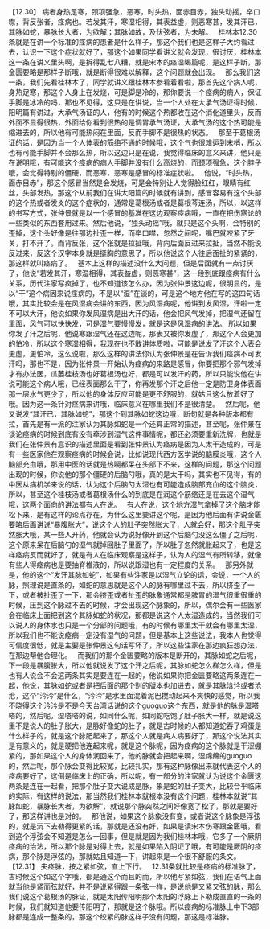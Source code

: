 【12.30】  病者身热足寒，颈项强急，恶寒，时头热，面赤目赤，独头动摇，卒口噤，背反张者，痉病也。若发其汗，寒湿相得，其表益虚，则恶寒甚，发其汗已，其脉如蛇，暴脉长大者，为欲解；其脉如故，及伏弦者，为未解。
 
桂林本12.30条就是在讲一个标准的痉病的患者是什么样子，那这个我们也是这样子大约看过去，认识一下这个症状就好了，那这个如果同学看讲义就会发现，很讨厌，桂林本这一条在讲义里头啊，是拆得乱七八糟，就是宋本的痉湿暍篇呢，是这样子断，那金匮要略是那样子断哦，就是断得很难以解释，这个问题就会出现。
 
那么我们这一条，我们先看桂林本了，同学就讲义跟桂林本参看着看啦，那首先这个病人呢，身热足寒，那这个人身上在发烧，可是脚是冷的，那你要说一个痉病的病人，保证手脚是冰冷的吗，那也不见得，这只是在讲说，当一个人处在大承气汤证得时候，阳明篇有讲过，大承气汤证的人，他有的时候这个热都收在这个消化道里头，反而外面不显得很热，外面给你看到很热的是调胃承气汤证，大承气汤的这个热可能是缩进去的，所以他有可能热闷在里面，反而手脚不是很热的状态。
 
那至于葛根汤证的话，是因为当一个人体表的筋络不通的时候哦，这个气也很难运到末梢，所以也有可能手脚并不会那么热，所以这边只是在说，我觉得临床的意义来讲，他只是在说明哦，有可能这个痉病的病人手脚并没有什么高烧的，而颈项强急，这个脖子哦，会觉得特别的僵硬，而恶寒，恶寒是感冒的标准症状啦。
 
他说，“时头热，面赤目赤”，那这个感冒当然是会发烧，可是会特别让人觉得脸红红，眼睛有红丝，头部发热，那这个从前我们在讲太阳篇的时候就有讲到，感冒容易有这个头部的这个热或者发炎的这个症状的，通常是葛根汤或者是葛根芩连汤，所以，以这样的书写方式，张仲景就是以一个感冒的基准在这边观察痉病哦，一直在把伤寒论的一些类似的东西套用过来。然后他说，“独头动摇”哦，就只是这个头啊，会特别的歪掉，这个头好像是往那边扯歪一样，而卒口噤，忽然之间呢，嘴巴就咬紧了牙关，打不开了。而背反张，这个张就是拉扯哦，背向后面反过来拉扯，当然不能说反过来，反这个汉字本身就是挺胸的意思了，所以他说这个人往后面扯的紧紧的，那这样就叫痉病了。
 
基本上这样的描述没什么大问题，但是后面就有一点讨厌了，他说“若发其汗，寒湿相得，其表益虚，则恶寒甚”，这一段到底跟痉病有什么关系，历代注家写疯掉了，也不知道该怎么办，因为张仲景这边呢，很明显的，是以“干”这个病因来说痉病的，不是以“湿”在谈的，可是这个地方他在写的这四句话哦，其实比较会是在风湿病会讲的东西，因为风湿病呢，他讲到发风湿，汗啦一定不可以大汗，他说如果你发风湿病是出大汗的话，他会把风气发掉，把湿气还留在里面，风气可以快快发，可是湿气要慢慢发，就是这是风湿病的讲法。
所以如果你发了汗之后呢，他说寒跟湿气还在这边呢，那表又被你发虚了，那这个人会更加的怕冷，所以这个寒湿相得，我现在也不敢讲体质啦，可能是说发了汗这个人表会更虚，更怕冷，这么说啦，那么这样的讲法你认为张仲景是在告诉我们痉病不可发汗吗，那也不是，因为张仲景一开始认为痉病的来路是感冒，你要把那个邪气发掉才有办法医，瓜蒌桂枝汤也好葛根汤也好，都是可以发汗的药，所以只能说他在讲说可能这个病人哦，已经表面那么干了，你再发那个汗之后他一定是防卫身体表面那一层水气更少了，所以他的身体反应可能是更不舒服的，就姑且这么放着好了哦。因为这一条针对痉病来讲哦，临床意义在哪里我们不是很清楚。
 
然后呢，他又说发“其汗已，其脉如蛇”，那这个到其脉如蛇这边哦，断句就是各种版本都有拉，首先是有一派的注家认为其脉如蛇是一个还算正常的描述，甚至呢，张仲景在谈论痉病的时候到底有没有牵涉到湿气这件事情呢，都还必须要重新洗牌，也就是我们在张仲景有意识的描述里面是看到张仲景认为痉病是因为人太干造成的，可是有一些医家他在观察痉病的时候会说，比如说现代西方医学说的脑膜炎哦，这个人脑部充血哦，那用中医的话就是热啊都呆在头部下不来，这样的问题，那这个问题出现的时候，你说他的那个僵硬的后脑勺哦，真的是太干吗，其实也不见得，有的中医从病机学来说的话，认为这个后脑勺太湿也有可能造成脑部充血的这个脑炎，所以，甚至这个桂枝汤或者葛根汤什么的到底是在润这个筋络还是在去这个湿气哦，这两个面向的讲法都有人在说。
 
有人在说，这个地方湿气拿掉了这个脑才能松下来，是有这样的论点存在，为什么这里要讲这个呢，是因为他后面有讲说金匮要略后面讲说“暴腹胀大”，说这个人的肚子突然胀大了，人就会好，那这个肚子突然胀大哦，某一些人开药，他就会认为说好像开到这个后脑勺没这么僵了之后呢，这个原来呆在后脑勺的湿气就掉回肚子里面了，所以肚子忽然就胀起来了，也是这样痉病反而就好了，就是有人在临床观察是这样子，认为人的湿气有所转移，就像有些人得痉病也是要抽脊椎液的，所以说跟湿也有一定程度的关系。
 
那另外就是，他的这个“发汗其脉如蛇”，如果有些注家是以湿气立论的话，会说，一个人的脉，照理说是直条的，如蛇的意思就是这个人的脉有哪里过不去，所以挤歪了一下，或者被扯歪了一下，那会挤歪或者扯歪的脉象通常都是脾胃的湿气很重很重的时候，压到这个脉过不去的时候，才会出现这个脉象的，所以，偶尔会有一些医家会在临床上面把到这个其脉如蛇的状况，那都是说这个人太湿造成的，当然我们可以说人的身体水也只是一个分部的问题哦，有的时候有哪里太干就会有哪里太湿，所以我们也不能说痉病一定没有湿气的问题，但是基本上这些说法，我本人也觉得可信度很低，就是主要是张仲景这句话写坏了，所以这些注家在那边疯狂想办法，在那边帮他合理化。
 
而我们的那个金匮要略的版本是断开的，其脉如蛇之后呢，下一段是暴腹胀大，所以他就说发了这个汗之后呢，其脉如蛇怎么样怎么样，但是也有人说会不会这两条其实是要连在一起的，他说如果你把金匮要略这两条连在一起，他说，其脉如蛇或者是把后面的那个别的版本也加进去，就是其脉浛汵或者沧沧，这个“汵汵”是什么，“汵汵”是水里面混着泥巴搅动起来不爽快的感觉，所以我不晓得这个汵汵是不是今天台湾话说的这个guoguo这个东西，就是他的脉是湿嗒嗒的，然后呢，湿嗒嗒的说，如同什么呢，如同蛇吃饱了肚子胀大一样，就是说这里不是说人的肚子胀大，是脉好像蛇的肚子，就是古时候的人都知道蛇吞了鸡蛋是什么样子的，就是这个脉肥起来了，那这个人就是病人病要好了，那这个说法其实是有意义的，就是硬把他连起来呢，就是这个脉呢，因为痉病的这个脉就是干涩绷紧的，那如果这个人的身体润回来了，他的脉就会把起来啊，湿绵绵的guoguo的，然后呢，那个脉会变得比较宽，比较扎实，那有这种脉像出来就代表这个人的痉病要好了，这倒是临床上的正确，所以呢，有一部分的注家就认为说这个金匮这两条是连在一起看，把那个肚子变大说成是脉，象是蛇的肚子变大，比较合乎临床的实际，有这样的说法，那当然我们桂林本就根本没有这个问题，桂林本就说“其脉如蛇，暴脉长大者，为欲解”，就说那个脉突然之间好像宽了松了，那就是要好了，那这样讲也是对的。
 
那他说，如果这个脉象没有变，或者说这个脉象是浮弦的，就是沉下去勒得更紧的话，那就是还没有好，如果是读宋本伤寒跟金匮哦，看到这个浮弦会不知道是怎么一回事，但是就是因为我们桂林本哦，它多了一个厥阴痉病的治法，所以那个脉是对得上去，就是如果陷入阴证了哦，有可能是厥阴的痉病，那个脉是浮弦的，那就姑且知道一下，讲起来是一个很不舒服的条文。
 
【12.31】  夫痉脉，按之紧如弦，直上下行。
 
12.31条就比较是痉病的标准脉了，古时候这个如这个字哦，都是通这个而且的而，所以他写紧如弦，我们在语气上面就当他是紧而弦就好，并不是说紧得跟一条弦一样，是说他是又紧又弦的脉，那么我们说这个葛根汤的脉证，就是太阳传阳明那个太阳的浮脉上下勒成直直的一条的时候，我们就知道他要传阳明了，那就是这个脉哦。所以痉病的标准脉上中下3部脉都是连成一整条的，那这个绞紧的脉这样子没有问题，那这是标准脉。
